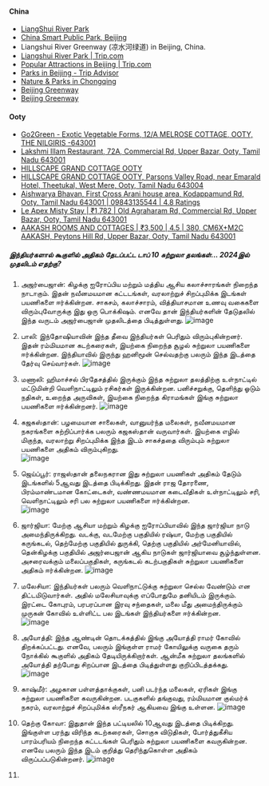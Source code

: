 
#### China
- [LiangShui River Park](https://www.chinaadvent.com/liangshui-river-park/)
- [China Smart Public Park, Beijing](https://www.youtube.com/watch?v=nilIBKiNP_I)
- Liangshui River Greenway (凉水河绿道) in Beijing, China.
- [ Liangshui River Park | Trip.com](https://www.trip.com/travel-guide/attraction/beijing/district-1-liangshui-river-park-31671159/)
- [Popular Attractions in Beijing | Trip.com](https://www.trip.com/travel-guide/attraction/beijing-1/tourist-attractions/?locale=en-XX&curr=USD)
- [Parks in Beijing - Trip Advisor](https://www.tripadvisor.in/Attractions-g294212-Activities-c57-t70-Beijing.html)
- [Nature & Parks in Chongqing](https://www.tripadvisor.in/Attractions-g294213-Activities-c57-Chongqing.html)
- [Beijing Greenway](https://english.beijing.gov.cn/specials/livablegreenbeijing/naturalbeauty/greenway/202312/t20231222_3507690.html)
- [Beijing Greenway](https://english.beijing.gov.cn/specials/livablegreenbeijing/naturalbeauty/greenway/)

#### Ooty
- [Go2Green - Exotic Vegetable Forms, 12/A MELROSE COTTAGE, OOTY, THE NILGIRIS -643001](https://www.go2green.in/)
- [Lakshmi Illam Restaurant, 72A, Commercial Rd, Upper Bazar, Ooty, Tamil Nadu 643001](https://maps.app.goo.gl/fNoL2v3GnyVN9qjM6)
- [HILLSCAPE GRAND COTTAGE OOTY](https://maps.app.goo.gl/bVU2afaxPEegM7cX9)
- [HILLSCAPE GRAND COTTAGE OOTY, Parsons Valley Road, near Emarald Hotel, Theetukal, West Mere, Ooty, Tamil Nadu 643004](https://hillscapegrand.com/)
- [Aishwarya Bhavan, First Cross Arani house area, Kodappamund Rd, Ooty, Tamil Nadu 643001 | 09843135544 | 4.8 Ratings](https://maps.app.goo.gl/NGrVkBRWPfe6fUsAA)
- [Le Apex Misty Stay | ₹1,782 | Old Agraharam Rd, Commercial Rd, Upper Bazar, Ooty, Tamil Nadu 643001](https://maps.app.goo.gl/whiTs4zYwdkZrTrK6)
- [AAKASH ROOMS AND COTTAGES | ₹3,500 | 4.5 | 380, CM6X+M2C AAKASH, Peytons Hill Rd, Upper Bazar, Ooty, Tamil Nadu 643001](https://maps.app.goo.gl/mLEk2UmnfAdpizLH6)

##### இந்தியர்களால் கூகுளில் அதிகம் தேடப்பட்ட டாப் 10 சுற்றுலா தலங்கள்... 2024இல் முதலிடம் எதற்கு?
1. அஜர்பைஜான்: கிழக்கு ஐரோப்பிய மற்றும் மத்திய ஆசிய கலாச்சாரங்கள் நிறைந்த நாடாகும். இதன் நவீனமயமான கட்டடங்கள், வரலாற்றுச் சிறப்புமிக்க இடங்கள் பயணிகளை ஈர்க்கின்றன. சாகசம், கலாச்சாரம், வித்தியாசமான உணவு வகைகளை விரும்புவோருக்கு இது ஒரு பொக்கிஷம். எனவே தான் இந்தியர்களின் தேடுதலில் இந்த வருடம் அஜர்பைஜான் முதலிடத்தை பிடித்துள்ளது.
![image](https://github.com/user-attachments/assets/49ab89a6-afa1-4044-b2cf-70ccf35c9bcb)

2. பாலி: இந்தோஷியாவின் இந்த தீவை இந்தியர்கள் பெரிதும் விரும்புகின்றனர். இதன் ரம்மியமான கடற்கரைகள், இயற்கை நிறைந்த சூழல் சுற்றுலா பயணிகளை ஈர்க்கின்றன. இந்தியாவில் இருந்து ஹனிமூன் செல்வதற்கு பலரும் இந்த இடத்தை தேர்வு செய்வார்கள்.
![image](https://github.com/user-attachments/assets/9e0e0ce5-859b-4e6b-864e-3c43433b5e34)

3. மணாலி: ஹிமாச்சல் பிரதேசத்தில் இருக்கும் இந்த சுற்றுலா தலத்திற்கு உள்நாட்டில் மட்டுமின்றி வெளிநாட்டிலும் ரசிகர்கள் இருக்கின்றன. பனிச்சறுக்கு, தெளிந்து ஓடும் நதிகள், உறைந்த அருவிகள், இயற்கை நிறைந்த கிராமங்கள் இங்கு சுற்றுலா பயணிகளை ஈர்க்கின்றனர்.
![image](https://github.com/user-attachments/assets/706dfddf-c4b2-496a-abe2-83277064eb32)

4. கஜகஸ்தான்: பழமையான சாலைகள், வானுயர்ந்த மலைகள், நவீனமயமான நகரங்களை சுற்றிப்பார்க்க பலரும் கஜகஸ்தான் வருவார்கள். இயற்கை எழில் மிகுந்த, வரலாற்று சிறப்புமிக்க இந்த இடம் சாகச்ததை விரும்பும் சுற்றுலா பயணிகளை அதிகம் விரும்புகிறது.   
![image](https://github.com/user-attachments/assets/bf68f087-2f6f-4241-8aca-6291b1b24f61)

5. ஜெய்ப்பூர்: ராஜஸ்தான் தலைநகரான இது சுற்றுலா பயணிகள் அதிகம் தேடும் இடங்களில் 5ஆவது இடத்தை பிடிக்கிறது. இதன் ராஜ தோரணை, பிரம்மாண்டமான கோட்டைகள், வண்ணமயமான கடைவீதிகள் உள்நாட்டிலும் சரி, வெளிநாட்டிலும் சரி பல சுற்றுலா பயணிகளை ஈர்க்கின்றன.   
![image](https://github.com/user-attachments/assets/056c9527-687f-4720-ab9c-78c74fe05e99)

6. ஜார்ஜியா: மேற்கு ஆசியா மற்றும் கிழக்கு ஐரோப்பியாவில் இந்த ஜார்ஜியா நாடு அமைந்திருக்கிறது. வடக்கு, வடமேற்கு பகுதியில் ரஷ்யா, மேற்கு பகுதியில் கருங்கடல், தெற்மேற்கு பகுதியில் துருக்கி, தெற்கு பகுதியில் அர்மேனியாவில், தென்கிழக்கு பகுதியில் அஜர்பைஜான் ஆகிய நாடுகள் ஜார்ஜியாவை சூழ்ந்துள்ளன. அசரைவக்கும் மலைப்பகுதிகள், கருங்கடல் கடற்பகுதிகள் சுற்றுலா பயணிகளை அதிகம் ஈர்க்கின்றன. 
![image](https://github.com/user-attachments/assets/5d8c0aae-a677-4fc9-b43d-02551e9b4b50)

7. மலேசியா: இந்தியர்கள் பலரும் வெளிநாட்டுக்கு சுற்றுலா செல்ல வேண்டும் என திட்டமிடுவார்கள். அதில் மலேசியாவுக்கு எப்போதுமே தனியிடம் இருக்கும். இரட்டை கோபுரம், பரபரப்பான இரவு சந்தைகள், மலை மீது அமைந்திருக்கும் முருகன் கோவில் உள்ளிட்ட பல இடங்கள் இந்தியர்களை ஈர்க்கின்றன.   
![image](https://github.com/user-attachments/assets/8829522d-cbcf-4934-be25-9e4278397a1d)

8. அயோத்தி: இந்த ஆண்டின் தொடக்கத்தில் இங்கு அயோத்தி ராமர் கோவில் திறக்கப்பட்டது. எனவே, பலரும் இங்குள்ள ராமர் கோயிலுக்கு வருகை தரும் நோக்கில் கூகுளில் அதிகம் தேடியிருக்கிறார்கள். ஆன்மீக சுற்றுலா தலங்களில் அயோத்தி தற்போது சிறப்பான இடத்தை பிடித்துள்ளது குறிப்பிடத்தக்கது.  
![image](https://github.com/user-attachments/assets/4fa0266e-faff-432f-ab29-b84e17968b2a)

9. காஷ்மீர்: அழகான பள்ளத்தாக்குகள், பனி படர்ந்த மலைகள், ஏரிகள் இங்கு சுற்றுலா பயணிகளை கவருகின்றன. படகுகளில் தங்குவது, ரம்மியமான குல்மர்க் நகரம், வரலாற்றுச் சிறப்புமிக்க ஸ்ரீநகர் ஆகியவை இங்கு உள்ளன. 
![image](https://github.com/user-attachments/assets/0b17f5d9-8585-4723-89f8-0de1490fd4da)

10. தெற்கு கோவா: இதுதான் இந்த பட்டியலில் 10ஆவது இடத்தை பிடிக்கிறது. இங்குள்ள பரந்து விரிந்த கடற்கரைகள், சொகுசு விடுதிகள், போர்த்துகீசிய பாரம்பரியம் நிறைந்த கட்டடங்கள் பெரிதும் சுற்றுலா பயணிகளை கவருகின்றன. எனவே பலரும் இந்த இடம் குறித்து தெரிந்துகொள்ள அதிகம் விருப்பப்படுகின்றனர்.
![image](https://github.com/user-attachments/assets/d539c95d-14a4-4169-8685-5bea9aa44903)



11. 
